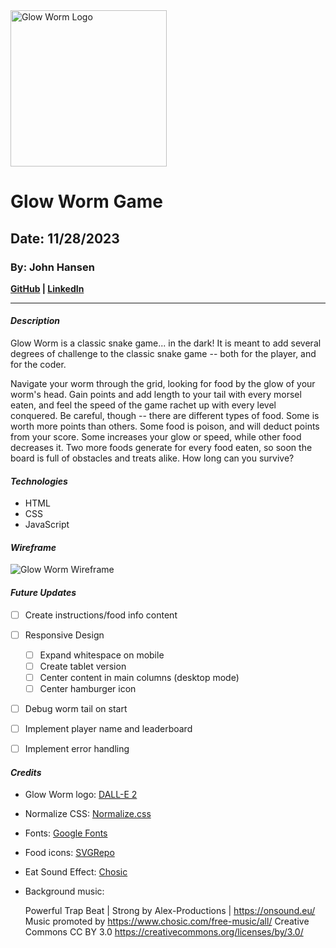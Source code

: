 <img src="https://johnhansen.io/wp-content/uploads/2023/11/Glow-Worm-Logo.png" alt="Glow Worm Logo" width="250"/>

# Glow Worm Game
## Date: 11/28/2023
### By: John Hansen
**[GitHub](https://github.com/johnhansengit) | [LinkedIn](https://www.linkedin.com/in/jhansen-software-engineer/)**
***
#### **_Description_**
Glow Worm is a classic snake game... in the dark! It is meant to add several degrees of challenge to the classic snake game -- both for the player, and for the coder. 

Navigate your worm through the grid, looking for food by the glow of your worm's head. Gain points and add length to your tail with every morsel eaten, and feel the speed of the game rachet up with every level conquered. Be careful, though -- there are different types of food. Some is worth more points than others. Some food is poison, and will deduct points from your score. Some increases your glow or speed, while other food decreases it. Two more foods generate for every food eaten, so soon the board is full of obstacles and treats alike. How long can you survive?

#### **_Technologies_**
- HTML
- CSS
- JavaScript

#### **_Wireframe_**

<img src="https://johnhansen.io/wp-content/uploads/2023/11/Glow-Worm-Wireframe.drawio.png" alt="Glow Worm Wireframe" width="auto">

#### **_Future Updates_**

- [ ] Create instructions/food info content

- [ ] Responsive Design
  - [ ] Expand whitespace on mobile
  - [ ] Create tablet version
  - [ ] Center content in main columns (desktop mode)
  - [ ] Center hamburger icon

- [ ] Debug worm tail on start

- [ ] Implement player name and leaderboard
- [ ] Implement error handling

#### **_Credits_**

- Glow Worm logo: [DALL-E 2](https://openai.com/dall-e-2)
- Normalize CSS: [Normalize.css](https://cdnjs.com/libraries/normalize)
- Fonts: [Google Fonts](fonts.google.com)
- Food icons: [SVGRepo](svgrepo.com)
- Eat Sound Effect: [Chosic](https://www.chosic.com/free-music/all/)
- Background music: 

    Powerful Trap Beat | Strong by Alex-Productions | https://onsound.eu/
    Music promoted by https://www.chosic.com/free-music/all/
    Creative Commons CC BY 3.0
    https://creativecommons.org/licenses/by/3.0/

